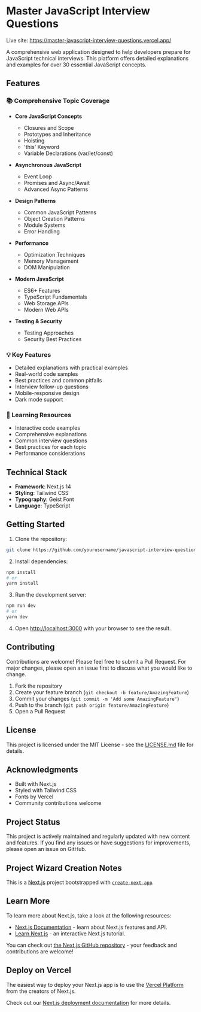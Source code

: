 # Master JavaScript Interview Questions

Live site: https://master-javascript-interview-questions.vercel.app/

A comprehensive web application designed to help developers prepare for JavaScript technical interviews. This platform offers detailed explanations and examples for over 30 essential JavaScript concepts.

## Features

### 📚 Comprehensive Topic Coverage

- **Core JavaScript Concepts**
  - Closures and Scope
  - Prototypes and Inheritance
  - Hoisting
  - 'this' Keyword
  - Variable Declarations (var/let/const)

- **Asynchronous JavaScript**
  - Event Loop
  - Promises and Async/Await
  - Advanced Async Patterns

- **Design Patterns**
  - Common JavaScript Patterns
  - Object Creation Patterns
  - Module Systems
  - Error Handling

- **Performance**
  - Optimization Techniques
  - Memory Management
  - DOM Manipulation

- **Modern JavaScript**
  - ES6+ Features
  - TypeScript Fundamentals
  - Web Storage APIs
  - Modern Web APIs

- **Testing & Security**
  - Testing Approaches
  - Security Best Practices

### 💡 Key Features

- Detailed explanations with practical examples
- Real-world code samples
- Best practices and common pitfalls
- Interview follow-up questions
- Mobile-responsive design
- Dark mode support

### 🎯 Learning Resources

- Interactive code examples
- Comprehensive explanations
- Common interview questions
- Best practices for each topic
- Performance considerations

## Technical Stack

- **Framework**: Next.js 14
- **Styling**: Tailwind CSS
- **Typography**: Geist Font
- **Language**: TypeScript

## Getting Started

1. Clone the repository:
```bash
git clone https://github.com/yourusername/javascript-interview-questions.git
```

2. Install dependencies:
```bash
npm install
# or
yarn install
```

3. Run the development server:
```bash
npm run dev
# or
yarn dev
```

4. Open [http://localhost:3000](http://localhost:3000) with your browser to see the result.

## Contributing

Contributions are welcome! Please feel free to submit a Pull Request. For major changes, please open an issue first to discuss what you would like to change.

1. Fork the repository
2. Create your feature branch (`git checkout -b feature/AmazingFeature`)
3. Commit your changes (`git commit -m 'Add some AmazingFeature'`)
4. Push to the branch (`git push origin feature/AmazingFeature`)
5. Open a Pull Request

## License

This project is licensed under the MIT License - see the [LICENSE.md](LICENSE.md) file for details.

## Acknowledgments

- Built with Next.js
- Styled with Tailwind CSS
- Fonts by Vercel
- Community contributions welcome

## Project Status

This project is actively maintained and regularly updated with new content and features. If you find any issues or have suggestions for improvements, please open an issue on GitHub.

## Project Wizard Creation Notes
This is a [Next.js](https://nextjs.org) project bootstrapped with [`create-next-app`](https://nextjs.org/docs/app/api-reference/cli/create-next-app).

## Learn More

To learn more about Next.js, take a look at the following resources:

- [Next.js Documentation](https://nextjs.org/docs) - learn about Next.js features and API.
- [Learn Next.js](https://nextjs.org/learn) - an interactive Next.js tutorial.

You can check out [the Next.js GitHub repository](https://github.com/vercel/next.js) - your feedback and contributions are welcome!

## Deploy on Vercel

The easiest way to deploy your Next.js app is to use the [Vercel Platform](https://vercel.com/new?utm_medium=default-template&filter=next.js&utm_source=create-next-app&utm_campaign=create-next-app-readme) from the creators of Next.js.

Check out our [Next.js deployment documentation](https://nextjs.org/docs/app/building-your-application/deploying) for more details.
